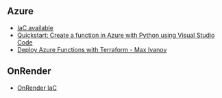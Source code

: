 ## Azure
- [IaC available](https://registry.terraform.io/providers/hashicorp/azurerm/latest/docs)
- [Quickstart: Create a function in Azure with Python using Visual Studio Code](https://learn.microsoft.com/en-us/azure/azure-functions/create-first-function-vs-code-python#deploy-the-project-to-azure)
- [Deploy Azure Functions with Terraform - Max Ivanov](https://www.maxivanov.io/deploy-azure-functions-with-terraform/)


## OnRender
- [OnRender IaC](https://docs.render.com/blueprint-spec)
